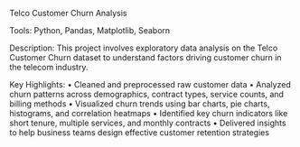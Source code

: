 Telco Customer Churn Analysis

Tools: Python, Pandas, Matplotlib, Seaborn

Description:
This project involves exploratory data analysis on the Telco Customer Churn dataset to understand factors driving customer churn in the telecom industry.

Key Highlights:
•	Cleaned and preprocessed raw customer data
•	Analyzed churn patterns across demographics, contract types, service counts, and billing methods
•	Visualized churn trends using bar charts, pie charts, histograms, and correlation heatmaps
•	Identified key churn indicators like short tenure, multiple services, and monthly contracts
•	Delivered insights to help business teams design effective customer retention strategies
